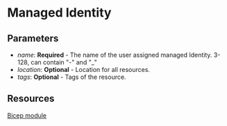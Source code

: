 # Managed Identity

## Parameters
* *name*: **Required** - The name of the user assigned managed Identity. 3-128, can contain "-" and "_"
* *location*: **Optional** - Location for all resources.
* *tags*: **Optional** - Tags of the resource.

## Resources
[Bicep module](/code/01%20-%20Modules/modules/managedIdentity.bicep)